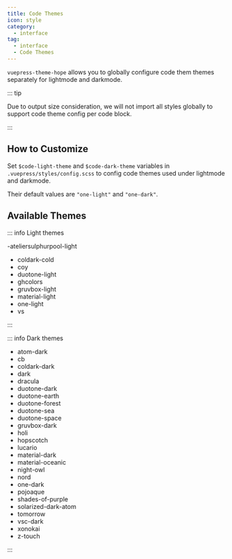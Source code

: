 ```yaml
---
title: Code Themes
icon: style
category:
  - interface
tag:
  - interface
  - Code Themes
---
```


`vuepress-theme-hope` allows you to globally configure code them themes separately for lightmode and darkmode.

<!-- more -->

::: tip

Due to output size consideration, we will not import all styles globally to support code theme config per code block.

:::

## How to Customize

Set `$code-light-theme` and `$code-dark-theme` variables in `.vuepress/styles/config.scss` to config code themes used under lightmode and darkmode.

Their default values ​​are `"one-light"` and `"one-dark"`.

## Available Themes

::: info Light themes

-ateliersulphurpool-light

- coldark-cold
- coy
- duotone-light
- ghcolors
- gruvbox-light
- material-light
- one-light
- vs

:::

::: info Dark themes

- atom-dark
- cb
- coldark-dark
- dark
- dracula
- duotone-dark
- duotone-earth
- duotone-forest
- duotone-sea
- duotone-space
- gruvbox-dark
- holi
- hopscotch
- lucario
- material-dark
- material-oceanic
- night-owl
- nord
- one-dark
- pojoaque
- shades-of-purple
- solarized-dark-atom
- tomorrow
- vsc-dark
- xonokai
- z-touch

:::

